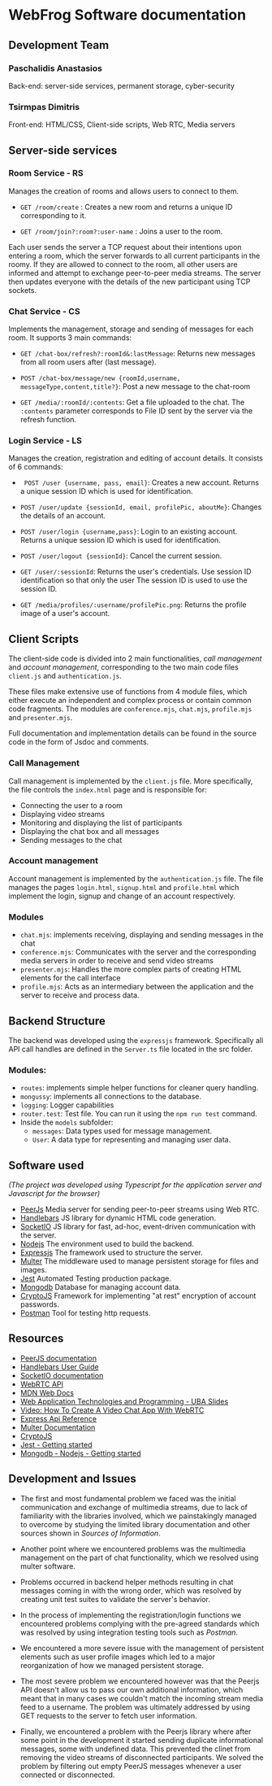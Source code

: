 # WebFrog Software documentation

## Development Team

### Paschalidis Anastasios

Back-end: server-side services, permanent storage, cyber-security

### Tsirmpas Dimitris

Front-end: HTML/CSS, Client-side scripts, Web RTC, Media servers


## Server-side services

### Room Service - RS

Manages the creation of rooms and allows users to connect to them.

- `GET /room/create` : Creates a new room and returns a unique ID corresponding to it.

- `GET /room/join?:room?:user-name` : Joins a user to the room.

Each user sends the server a TCP request about their intentions upon entering a room, which the server forwards to all current participants in the roomy. If they are allowed to connect to the room, all other users are informed and attempt to exchange peer-to-peer media streams. The server then updates everyone with the details of the new participant using TCP sockets. 

### Chat Service - CS

Implements the management, storage and sending of messages for each room. It supports 3 main commands:

- `GET /chat-box/refresh?:roomId&:lastMessage`: Returns new messages from all room users after
  (last message).

- `POST /chat-box/message/new {roomId,username, messageType,content,title?}`: Post a new message to the chat-room

- `GET /media/:roomId/:contents`: Get a file uploaded to the chat. The `:contents` parameter corresponds to
  File ID sent by the server via the refresh function.

### Login Service - LS

Manages the creation, registration and editing of account details. It consists of 6 commands:

- ` POST /user {username, pass, email}`: Creates a new account. Returns a unique session ID which is used for identification.

- `POST /user/update {sessionId, email, profilePic, aboutMe}`: Changes the details of an account.

- `POST /user/login {username,pass}`: Login to an existing account. Returns a unique session ID which is used for identification.

- `POST /user/logout {sessionId}`: Cancel the current session.

- `GET /user/:sessionId`: Returns the user's credentials. Use session ID identification so that only the user
  The session ID is used to use the session ID.

- `GET /media/profiles/:username/profilePic.png`: Returns the profile image of a user's account.


## Client Scripts

The client-side code is divided into 2 main functionalities, *call management* and *account management*, corresponding to the two main code files `client.js` and `authentication.js`.

These files make extensive use of functions from 4 module files, which either execute an independent and complex process or contain common code fragments. The modules are `conference.mjs`, `chat.mjs`, `profile.mjs` and `presenter.mjs`.

Full documentation and implementation details can be found in the source code in the form of Jsdoc and comments.

### Call Management

Call management is implemented by the `client.js` file. More specifically, the file controls the `index.html` page
and is responsible for:

- Connecting the user to a room
- Displaying video streams
- Monitoring and displaying the list of participants
- Displaying the chat box and all messages
- Sending messages to the chat

### Account management

Account management is implemented by the `authentication.js` file. The file manages the pages `login.html`, `signup.html` and `profile.html` which implement the login, signup and change of an account respectively.

### Modules
- `chat.mjs`: implements receiving, displaying and sending messages in the chat
- `conference.mjs`: Communicates with the server and the corresponding media servers in order to receive and send
  video streams
- `presenter.mjs`: Handles the more complex parts of creating HTML elements for the call interface
- `profile.mjs`: Acts as an intermediary between the application and the server to receive and process data.

## Backend Structure

The backend was developed using the `expressjs` framework. Specifically all API call handles are defined in the
`Server.ts` file located in the src folder.

### Modules:
- `routes`: implements simple helper functions for cleaner query handling.
- `mongussy`: implements all connections to the database.
- `logging`: Logger capabilities
- `router.test`: Test file. You can run it using the `npm run test` command.
- Inside the `models` subfolder:
  - `messages`: Data types used for message management.
  - `User`: A data type for representing and managing user data.

## Software used

_(The project was developed using Typescript for the application server and Javascript for the browser)_

- [PeerJs](https://peerjs.com/) Media server for sending peer-to-peer streams using Web RTC.
- [Handlebars](https://handlebarsjs.com/) JS library for dynamic HTML code generation.
- [SocketIO](https://socket.io/) JS library for fast, ad-hoc, event-driven communication with the server.
- [Nodejs](https://nodejs.org/en/) The environment used to build the backend.
- [Expressjs](https://expressjs.com) The framework used to structure the server.
- [Multer](https://www.npmjs.com/package/multer) The middleware used to manage persistent storage for files and images.
- [Jest](https://jestjs.io) Automated Testing production package.
- [Mongodb](https://www.mongodb.com) Database for managing account data.
- [CryptoJS](https://cryptojs.gitbook.io) Framework for implementing "at rest" encryption of account passwords.
- [Postman](https://www.postman.com) Tool for testing http requests.

## Resources

- [PeerJS documentation](https://peerjs.com/docs/#api)
- [Handlebars User Guide](https://handlebarsjs.com/guide/)
- [SocketIO documentation](https://socket.io/docs/v4/)
- [WebRTC API](https://developer.mozilla.org/en-US/docs/Web/API/WebRTC_API)
- [MDN Web Docs](https://developer.mozilla.org/en-US/)
- [Web Application Technologies and Programming - UBA Slides](https://eclass.aueb.gr/courses/INF384/)
- [Video: How To Create A Video Chat App With WebRTC](https://www.youtube.com/watch?v=DvlyzDZDEq4)
- [Express Api Reference](https://expressjs.com/en/4x/api.html)
- [Multer Documentation](https://www.npmjs.com/package/multer)
- [CryptoJS](https://cryptojs.gitbook.io/docs/)
- [Jest - Getting started](https://jestjs.io/docs/getting-started)
- [Mongodb - Nodejs - Getting started](https://www.mongodb.com/docs/drivers/node/current/)

## Development and Issues

- The first and most fundamental problem we faced was the initial communication and exchange of multimedia streams, due to lack of familiarity with the libraries involved, which we painstakingly managed to overcome by studying the limited library     documentation and other sources shown in _Sources of Information_.

- Another point where we encountered problems was the multimedia management on the part of chat functionality, which we resolved using multer software.

- Problems occurred in backend helper methods resulting in chat messages coming in with the wrong order, which was resolved by creating unit test suites to validate the server's behavior.

- In the process of implementing the registration/login functions we encountered problems complying with the pre-agreed
  standards which was resolved by using integration testing tools such as _Postman_.
  
- We encountered a more severe issue with the management of persistent elements such as user profile images which
  led to a major reorganization of how we managed persistent storage.
  
- The most severe problem we encountered however was that the Peerjs API doesn't allow us to pass our own additional information, which meant that in many cases we couldn't match the incoming stream media feed to a username. The problem was ultimately addressed by using GET requests to the server to fetch user information.

- Finally, we encountered a problem with the Peerjs library where after some point in the development it started sending duplicate informational messages, some with undefined data. This prevented the clinet from removing the video streams of disconnected participants. We solved the problem by filtering out empty PeerJS messages whenever a user connected or disconnected.  
